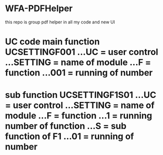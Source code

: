 # WFA-PDFHelper
this repo is group pdf helper in all my code and new UI 

UC code
main function
UCSETTINGF001
...UC = user control
...SETTING = name of module
...F = function
...001 = running of number
========================================================
sub function
UCSETTINGF1S01
...UC = user control
...SETTING = name of module
...F = function
...1 = running number of function
...S = sub function of F1
...01 = running of number
========================================================
